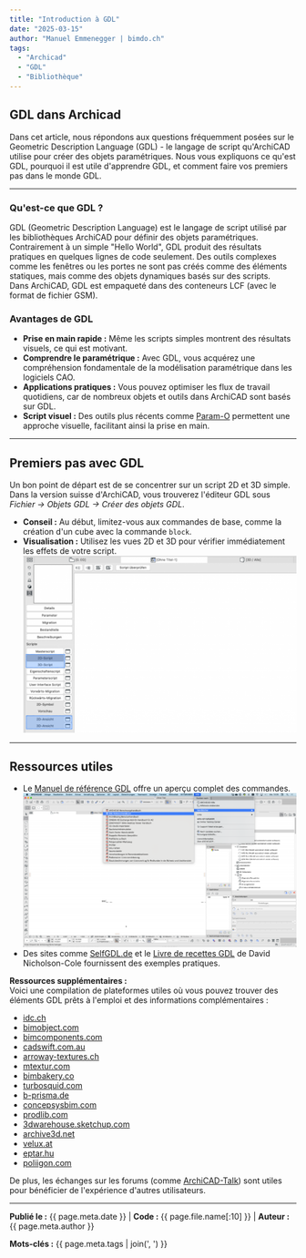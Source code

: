 ```yaml
---
title: "Introduction à GDL"
date: "2025-03-15"
author: "Manuel Emmenegger | bimdo.ch"
tags: 
  - "Archicad"
  - "GDL"
  - "Bibliothèque"
---
```


## GDL dans Archicad

Dans cet article, nous répondons aux questions fréquemment posées sur le Geometric Description Language (GDL) - le langage de script qu'ArchiCAD utilise pour créer des objets paramétriques. Nous vous expliquons ce qu'est GDL, pourquoi il est utile d'apprendre GDL, et comment faire vos premiers pas dans le monde GDL.

---

### Qu'est-ce que GDL ?
GDL (Geometric Description Language) est le langage de script utilisé par les bibliothèques ArchiCAD pour définir des objets paramétriques. Contrairement à un simple "Hello World", GDL produit des résultats pratiques en quelques lignes de code seulement. Des outils complexes comme les fenêtres ou les portes ne sont pas créés comme des éléments statiques, mais comme des objets dynamiques basés sur des scripts.  
Dans ArchiCAD, GDL est empaqueté dans des conteneurs LCF (avec le format de fichier GSM).

### Avantages de GDL
- **Prise en main rapide :** Même les scripts simples montrent des résultats visuels, ce qui est motivant.  
- **Comprendre le paramétrique :** Avec GDL, vous acquérez une compréhension fondamentale de la modélisation paramétrique dans les logiciels CAO.  
- **Applications pratiques :** Vous pouvez optimiser les flux de travail quotidiens, car de nombreux objets et outils dans ArchiCAD sont basés sur GDL.  
- **Script visuel :** Des outils plus récents comme [Param-O](https://graphisoft.com/downloads/param-o) permettent une approche visuelle, facilitant ainsi la prise en main.

---

## Premiers pas avec GDL

Un bon point de départ est de se concentrer sur un script 2D et 3D simple. Dans la version suisse d'ArchiCAD, vous trouverez l'éditeur GDL sous _Fichier → Objets GDL → Créer des objets GDL_.   

  - **Conseil :** Au début, limitez-vous aux commandes de base, comme la création d'un cube avec la commande `block`.  
  - **Visualisation :** Utilisez les vues 2D et 3D pour vérifier immédiatement les effets de votre script.
[![Overview-Editor](assets/ac210-1000_01_Overview-Editor.png)](assets/ac210-1000_01_Overview-Editor.png)
---

## Ressources utiles

- Le [Manuel de référence GDL](https://help.graphisoft.com/AC/24/FRA/GDL.pdf) offre un aperçu complet des commandes.
[![Reference-Manual](assets/ac210-1000_02_Reference-Manual.png)](assets/ac210-1000_02_Reference-Manual.png)
- Des sites comme [SelfGDL.de](https://www.selfgdl.de/) et le [Livre de recettes GDL](https://issuu.com/dnicholsoncole/docs/gdlcookbook3_01) de David Nicholson-Cole fournissent des exemples pratiques.

**Ressources supplémentaires :**   
Voici une compilation de plateformes utiles où vous pouvez trouver des éléments GDL prêts à l'emploi et des informations complémentaires :   

- [idc.ch](https://www.idc.ch/archicad/ueber-archicad/zusatzprodukte/zusatzbibliotheken/)   
- [bimobject.com](https://www.bimobject.com/de-ch/product?sort=trending)    
- [bimcomponents.com](https://bimcomponents.com/)   
- [cadswift.com.au](https://cadswift.com.au/)   
- [arroway-textures.ch](https://www.arroway-textures.ch/)   
- [mtextur.com](https://www.mtextur.com/)   
- [bimbakery.co](http://bimbakery.co/)    
- [turbosquid.com](https://www.turbosquid.com/)   
- [b-prisma.de](https://www.b-prisma.de/)   
- [concepsysbim.com](http://www.concepsysbim.com/)    
- [prodlib.com](https://www.prodlib.com/?lang=en)   
- [3dwarehouse.sketchup.com](https://3dwarehouse.sketchup.com/)   
- [archive3d.net](https://archive3d.net/)   
- [velux.at](https://www.velux.at/fachkunden/tools-technik/3d-bim-objekte)    
- [eptar.hu](https://www.eptar.hu/)   
- [poliigon.com](http://www.poliigon.com/)    

De plus, les échanges sur les forums (comme [ArchiCAD-Talk](https://archicad-talk.graphisoft.com/)) sont utiles pour bénéficier de l'expérience d'autres utilisateurs.

---

**Publié le :** {{ page.meta.date }} | **Code :** {{ page.file.name[:10] }} | **Auteur :** {{ page.meta.author }}

**Mots-clés :** {{ page.meta.tags | join(', ') }}
